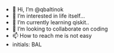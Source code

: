 - 👋 Hi, I’m @qbaltinok
- 👀 I’m interested in life itself...
- 🌱 I’m currently learning qiskit..
- 💞️ I’m looking to collaborate on coding
- 📫 How to reach me is not easy
-  initials: BAL
  

<!---
qbaltinok/qbaltinok is a ✨ special ✨ repository because its `README.md` (this file) appears on your GitHub profile.
You can click the Preview link to take a k at your changes.
--->
